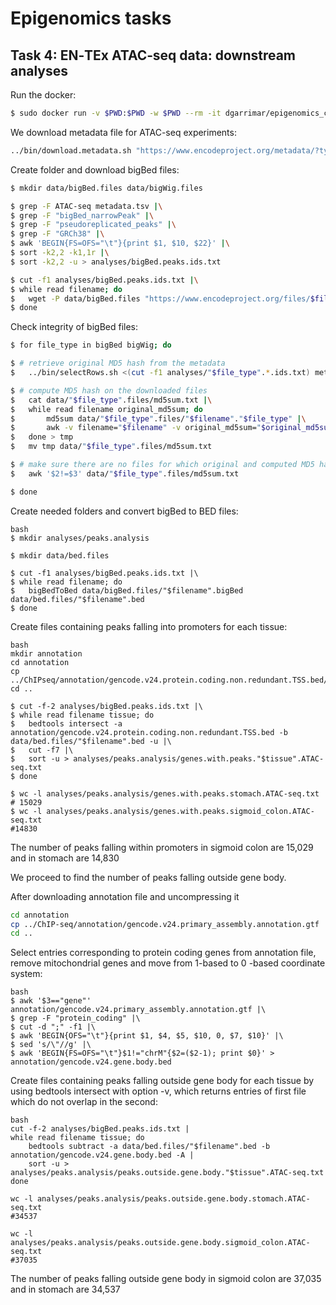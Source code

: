 # Epigenomics tasks

## Task 4: EN‐TEx ATAC‐seq data: downstream analyses

Run the docker:
```bash
$ sudo docker run -v $PWD:$PWD -w $PWD --rm -it dgarrimar/epigenomics_course
```

We download metadata file for ATAC-seq experiments:

```bash
../bin/download.metadata.sh "https://www.encodeproject.org/metadata/?type=Experiment&replicates.library.biosample.donor.uuid=d370683e-81e7-473f-8475-7716d027849b&status=released&status=submitted&status=in+progress&biosample_ontology.term_name=sigmoid+colon&biosample_ontology.term_name=stomach&assembly=GRCh38&assay_title=ATAC-seq"
```

Create folder and download bigBed files:

```bash
$ mkdir data/bigBed.files data/bigWig.files

$ grep -F ATAC-seq metadata.tsv |\
$ grep -F "bigBed_narrowPeak" |\
$ grep -F "pseudoreplicated_peaks" |\
$ grep -F "GRCh38" |\
$ awk 'BEGIN{FS=OFS="\t"}{print $1, $10, $22}' |\
$ sort -k2,2 -k1,1r |\
$ sort -k2,2 -u > analyses/bigBed.peaks.ids.txt

$ cut -f1 analyses/bigBed.peaks.ids.txt |\
$ while read filename; do
$   wget -P data/bigBed.files "https://www.encodeproject.org/files/$filename/@@download/$filename.bigBed"
$ done
```

Check integrity of bigBed files:

```bash
$ for file_type in bigBed bigWig; do

$ # retrieve original MD5 hash from the metadata
$   ../bin/selectRows.sh <(cut -f1 analyses/"$file_type".*.ids.txt) metadata.tsv | cut -f1,45 > data/"$file_type".files/md5sum.txt

$ # compute MD5 hash on the downloaded files 
$   cat data/"$file_type".files/md5sum.txt |\
$   while read filename original_md5sum; do 
$       md5sum data/"$file_type".files/"$filename"."$file_type" |\
$       awk -v filename="$filename" -v original_md5sum="$original_md5sum" 'BEGIN{FS=" "; OFS="\t"}{print filename, original_md5sum, $1}' 
$   done > tmp 
$   mv tmp data/"$file_type".files/md5sum.txt

$ # make sure there are no files for which original and computed MD5 hashes differ
$   awk '$2!=$3' data/"$file_type".files/md5sum.txt

$ done
```

Create needed folders and convert bigBed to BED files:

```
bash
$ mkdir analyses/peaks.analysis

$ mkdir data/bed.files

$ cut -f1 analyses/bigBed.peaks.ids.txt |\
$ while read filename; do
$   bigBedToBed data/bigBed.files/"$filename".bigBed data/bed.files/"$filename".bed
$ done
```

Create files containing peaks falling into promoters for each tissue:

```
bash
mkdir annotation
cd annotation
cp ../ChIPseq/annotation/gencode.v24.protein.coding.non.redundant.TSS.bed/
cd ..

$ cut -f-2 analyses/bigBed.peaks.ids.txt |\
$ while read filename tissue; do 
$   bedtools intersect -a annotation/gencode.v24.protein.coding.non.redundant.TSS.bed -b data/bed.files/"$filename".bed -u |\
$   cut -f7 |\
$   sort -u > analyses/peaks.analysis/genes.with.peaks."$tissue".ATAC-seq.txt
$ done

$ wc -l analyses/peaks.analysis/genes.with.peaks.stomach.ATAC-seq.txt
# 15029
$ wc -l analyses/peaks.analysis/genes.with.peaks.sigmoid_colon.ATAC-seq.txt
#14830
```
The number of peaks falling within promoters in sigmoid colon are 15,029 and in stomach are 14,830

We proceed to find the number of peaks falling outside gene body.

After downloading annotation file and uncompressing it

```bash
cd annotation
cp ../ChIP-seq/annotation/gencode.v24.primary_assembly.annotation.gtf
cd ..
```

Select entries corresponding to protein coding genes from annotation file, remove mitochondrial genes and move from 1-based to 0 -based coordinate system:

```
bash
$ awk '$3=="gene"' annotation/gencode.v24.primary_assembly.annotation.gtf |\
$ grep -F "protein_coding" |\
$ cut -d ";" -f1 |\
$ awk 'BEGIN{OFS="\t"}{print $1, $4, $5, $10, 0, $7, $10}' |\
$ sed 's/\"//g' |\
$ awk 'BEGIN{FS=OFS="\t"}$1!="chrM"{$2=($2-1); print $0}' > annotation/gencode.v24.gene.body.bed
```

Create files containing peaks falling outside gene body for each tissue by using bedtools intersect with option -v, which returns entries of first file which do not overlap in the second:

```
bash
cut -f-2 analyses/bigBed.peaks.ids.txt |
while read filename tissue; do 
    bedtools subtract -a data/bed.files/"$filename".bed -b annotation/gencode.v24.gene.body.bed -A |
    sort -u > analyses/peaks.analysis/peaks.outside.gene.body."$tissue".ATAC-seq.txt
done

wc -l analyses/peaks.analysis/peaks.outside.gene.body.stomach.ATAC-seq.txt
#34537

wc -l analyses/peaks.analysis/peaks.outside.gene.body.sigmoid_colon.ATAC-seq.txt
#37035
```
The number of peaks falling outside gene body in sigmoid colon are 37,035 and in stomach are 34,537
